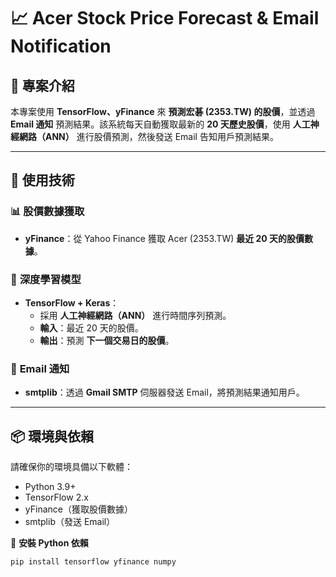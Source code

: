 # 📈 Acer Stock Price Forecast & Email Notification

## 📖 專案介紹
本專案使用 **TensorFlow、yFinance** 來 **預測宏碁 (2353.TW) 的股價**，並透過 **Email 通知** 預測結果。該系統每天自動獲取最新的 **20 天歷史股價**，使用 **人工神經網路（ANN）** 進行股價預測，然後發送 Email 告知用戶預測結果。

---

## 🚀 **使用技術**
### 📊 **股價數據獲取**
- **yFinance**：從 Yahoo Finance 獲取 Acer (2353.TW) **最近 20 天的股價數據**。

### 🤖 **深度學習模型**
- **TensorFlow + Keras**：
  - 採用 **人工神經網路（ANN）** 進行時間序列預測。
  - **輸入**：最近 20 天的股價。
  - **輸出**：預測 **下一個交易日的股價**。

### 📡 **Email 通知**
- **smtplib**：透過 **Gmail SMTP** 伺服器發送 Email，將預測結果通知用戶。

---

## 📦 **環境與依賴**
請確保你的環境具備以下軟體：
- Python 3.9+
- TensorFlow 2.x
- yFinance（獲取股價數據）
- smtplib（發送 Email）

📌 **安裝 Python 依賴**
```bash
pip install tensorflow yfinance numpy
